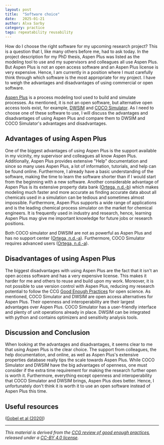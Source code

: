 ```yaml
---
layout: post
title:  "Software choice"
date:   2025-01-21
author: Alva Sarby
category: practice
tags: repeatability reusability 
---
```


How do I choose the right software for my upcoming research project? This is a question that I, like many others before me, had to ask today. In the project description for my PhD thesis, Aspen Plus was listed as the modeling tool to use and my supervisors and colleagues all use Aspen Plus. But Aspen Plus is not an open access software and an Aspen Plus license is very expensive. Hence, I am currently in a position where I must carefully think through which software is the most appropriate for my project. I have to weigh the advantages and disadvantages of using commercial or open software.

[Aspen Plus][4] is a process modeling tool used to build and simulate processes. As mentioned, it is not an open software, but alternative open access tools exist, for example, [DWSIM][5] and [COCO Simulator][6]. As I need to choose one of these software to use, I will discuss the advantages and disadvantages of using Aspen Plus and compare them to DWSIM and COCO Simulator's advantages and disadvantages.   

## Advantages of using Aspen Plus
One of the biggest advantages of using Aspen Plus is the support available in my vicinity, my supervisor and colleagues all know Aspen Plus. Additionally, Aspen Plus provides extensive "Help" documentation and since so many uses Aspen Plus, a lot of information, tutorials, and help can be found online. Furthermore, I already have a basic understanding of the software, making the time to learn the software shorter than if I would start from the beginning with a new software. Another considerable advantage of Aspen Plus is its extensive property data bank ([Ortega, n.d.-b][8]) which makes modeling much faster and more accurate as finding accurate data about all chemicals used in a simulation can be tedious and sometimes almost impossible. Furthermore, Aspen Plus supports a wide range of applications and is the leading chemical process simulator on the market for chemical engineers. It is frequently used in industry and research, hence, learning Aspen Plus may give me important knowledge for future jobs or research positions.   

Both COCO simulator and DWSIM are not as powerful as Aspen Plus and has no support center ([Ortega, n.d.-a][7]). Furthermore, COCO Simulator requires advanced users ([Ortega, n.d.-a][7]). 

## Disadvantages of using Aspen Plus
The biggest disadvantages with using Aspen Plus are the fact that it isn't an open access software and has a very expensive license. This makes it harder for me and others to reuse and build upon my work. Moreover, it is not possible to use version control with Aspen Plus, reducing my research potential to follow the CCG [Good Enough Practices][9] for open science. As mentioned, COCO Simulator and DWSIM are open access alternatives for Aspen Plus. Their openness and interoperability are their largest advantages over Aspen Plus. COCO Simulator has a user-friendly interface and plenty of unit operations already in place. DWSIM can be integrated with python and contains optimizers and sensitivity analysis tools. 

## Discussion and Conclusion
When looking at the advantages and disadvantages, it seems clear to me that using Aspen Plus is the clear choice. The support from colleagues, the help documentation, and online, as well as Aspen Plus's extensive properties database really tips the scale towards Aspen Plus. While COCO Simulator and DWSIM have the big advantages of openness, one must consider if the extra time requirement for making the research further open is worth it. Furthermore, everything except openness and interoperability that COCO Simulator and DWSIM brings, Aspen Plus does better. Hence, I unfortunately don't think it is worth it to use an open software instead of Aspen Plus this time.   



## Useful resources

 ([Gobel et al (2020)][1])

------------
*This material is derived from the [CCG review of good enough practices][2], released under a [CC-BY 4.0 license][3].*

[1]: <https://direct.mit.edu/dint/article/2/1-2/108/10003/FAIR-Computational-Workflows> "Goble, C., Cohen-Boulakia, S., Soiland-Reyes, S., Garijo, D., Gil, Y., Crusoe, M.R., Peters, K., Schober, D., 2020. FAIR Computational Workflows, *Data Intelligence*, vol. 2, no. 1–2, 1135 pp. 108–121. DOI: 10.1162/dint_a_00033."
[2]: https://doi.org/10.5281/zenodo.5911546 "Usher, William, Beltramo, Agnese, Gardumi, Francesco, Martin, Viktoria, & Petrarulo, Luca. (2022). CCG Platform - Body of Knowledge: Review of Good Practice (1.3). Zenodo. https://doi.org/10.5281/zenodo.5911546"
[3]: https://creativecommons.org/licenses/by/4.0/legalcode
[4]: https://www.aspentech.com/en/products/engineering/aspen-plus 
[5]: https://dwsim.org/ 
[6]: https://www.cocosimulator.org/ 
[7]: <https://chemicalengineeringguy.com/the-blog/process-simulation/free-alternatives-to-aspen-plus-hysys/>  "Ortega, E. (n.d.-a). Free alternatives to Aspen Plus & HYSYS? ChemEngGuy. Retrieved February 7, 2025, from https://chemicalengineeringguy.com/the-blog/process-simulation/free-alternatives-to-aspen-plus-hysys/ " 
[8]:<https://chemicalengineeringguy.com/the-blog/process-simulation/what-is-aspen-plus/> "Ortega, E. (n.d.-b). What is Aspen Plus? ChemEngGuy. Retrieved February 7, 2025, from https://chemicalengineeringguy.com/the-blog/process-simulation/what-is-aspen-plus/"
[9]: https://climatecompatiblegrowth.github.io/guidelines/ 

